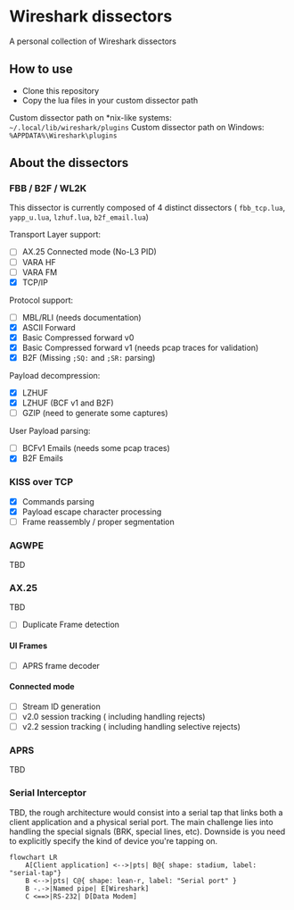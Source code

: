 # Wireshark dissectors
A personal collection of Wireshark dissectors

## How to use
  - Clone this repository
  - Copy the lua files in your custom dissector path

Custom dissector path on *nix-like systems: `~/.local/lib/wireshark/plugins`
Custom dissector path on Windows: `%APPDATA%\Wireshark\plugins`

## About the dissectors

### FBB / B2F / WL2K
This dissector is currently composed of 4 distinct dissectors ( `fbb_tcp.lua`, `yapp_u.lua`, `lzhuf.lua`, `b2f_email.lua`)

Transport Layer support:
  - [ ] AX.25 Connected mode (No-L3 PID)
  - [ ] VARA HF
  - [ ] VARA FM 
  - [X] TCP/IP

Protocol support:
  - [ ] MBL/RLI (needs documentation)
  - [X] ASCII Forward
  - [X] Basic Compressed forward v0
  - [X] Basic Compressed forward v1 (needs pcap traces for validation)
  - [X] B2F (Missing `;SQ:` and `;SR:` parsing)

Payload decompression:
  - [X] LZHUF
  - [X] LZHUF (BCF v1 and B2F)
  - [ ] GZIP (need to generate some captures)

User Payload parsing:
  - [ ] BCFv1 Emails (needs some pcap traces)
  - [X] B2F Emails

### KISS over TCP
  - [X] Commands parsing
  - [X] Payload escape character processing
  - [ ] Frame reassembly / proper segmentation

### AGWPE
TBD

### AX.25
TBD
  - [ ] Duplicate Frame detection

#### UI Frames
  - [ ] APRS frame decoder

#### Connected mode
  - [ ] Stream ID generation
  - [ ] v2.0 session tracking ( including handling rejects)
  - [ ] v2.2 session tracking ( including handling selective rejects)

### APRS
TBD

### Serial Interceptor
TBD, the rough architecture would consist into a serial tap that links both a client application and a physical serial port.
The main challenge lies into handling the special signals (BRK, special lines, etc).
Downside is you need to explicitly specify the kind of device you're tapping on.

```mermaid
flowchart LR
    A[Client application] <-->|pts| B@{ shape: stadium, label: "serial-tap"}
    B <-->|pts| C@{ shape: lean-r, label: "Serial port" }
    B -.->|Named pipe| E[Wireshark]
    C <==>|RS-232| D[Data Modem]
```
